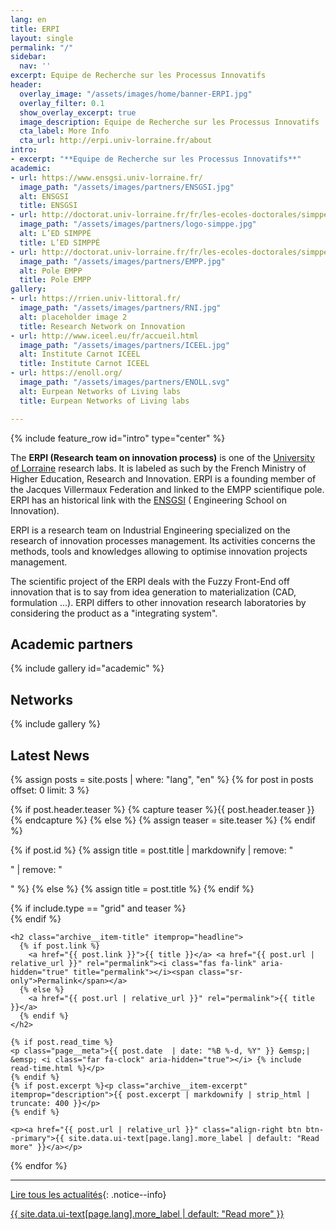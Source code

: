 ```yaml
---
lang: en
title: ERPI
layout: single
permalink: "/"
sidebar:
  nav: ''
excerpt: Equipe de Recherche sur les Processus Innovatifs
header:
  overlay_image: "/assets/images/home/banner-ERPI.jpg"
  overlay_filter: 0.1
  show_overlay_excerpt: true
  image_description: Equipe de Recherche sur les Processus Innovatifs
  cta_label: More Info
  cta_url: http://erpi.univ-lorraine.fr/about
intro:
- excerpt: "**Equipe de Recherche sur les Processus Innovatifs**"
academic:
- url: https://www.ensgsi.univ-lorraine.fr/
  image_path: "/assets/images/partners/ENSGSI.jpg"
  alt: ENSGSI
  title: ENSGSI
- url: http://doctorat.univ-lorraine.fr/fr/les-ecoles-doctorales/simppe/presentation
  image_path: "/assets/images/partners/logo-simppe.jpg"
  alt: L’ED SIMPPÉ
  title: L’ED SIMPPÉ
- url: http://doctorat.univ-lorraine.fr/fr/les-ecoles-doctorales/simppe/presentation
  image_path: "/assets/images/partners/EMPP.jpg"
  alt: Pole EMPP
  title: Pole EMPP
gallery:
- url: https://rrien.univ-littoral.fr/
  image_path: "/assets/images/partners/RNI.jpg"
  alt: placeholder image 2
  title: Research Network on Innovation
- url: http://www.iceel.eu/fr/accueil.html
  image_path: "/assets/images/partners/ICEEL.jpg"
  alt: Institute Carnot ICEEL
  title: Institute Carnot ICEEL
- url: https://enoll.org/
  image_path: "/assets/images/partners/ENOLL.svg"
  alt: Eurpean Networks of Living labs
  title: Eurpean Networks of Living labs

---
```

{% include feature_row id="intro" type="center" %}

The **ERPI (Research team on innovation process)** is one of the [University of Lorraine](http://univ-lorraine.fr) research labs.
It is labeled as such by the French Ministry of Higher Education, Research and Innovation.
ERPI is a founding member of the Jacques Villermaux Federation and linked to the EMPP scientifique pole. ERPI has an historical link with the [ENSGSI](http://ensgsi.univ-lorraine.fr) ( Engineering School on Innovation).

ERPI is a research team on Industrial Engineering specialized on the research of innovation processes management. Its activities concerns the methods, tools and knowledges allowing to optimise innovation projects management.

The scientific project of the ERPI deals with the Fuzzy Front-End off innovation that is to say from idea generation to materialization (CAD, formulation ...). ERPI differs to other innovation research laboratories by considering the product as a "integrating system".

## Academic partners

{% include gallery id="academic" %}

## Networks

{% include gallery %}

## Latest News

{% assign posts = site.posts | where: "lang", "en"  %}
{% for post in posts offset: 0 limit: 3 %}

{% if post.header.teaser %}
{% capture teaser %}{{ post.header.teaser }}{% endcapture %}
{% else %}
{% assign teaser = site.teaser %}
{% endif %}

{% if post.id %}
{% assign title = post.title | markdownify | remove: "<p>" | remove: "</p>" %}
{% else %}
{% assign title = post.title %}
{% endif %}

<div class="{{ include.type | default: "list" }}__item">
<article class="archive__item" itemscope itemtype="http://schema.org/CreativeWork">
{% if include.type == "grid" and teaser %}
<div class="archive__item-teaser">
<img src=
{% if teaser contains "://" %}
"{{ teaser }}"
{% else %}
"{{ teaser | relative_url }}"
{% endif %}
alt="">
</div>
{% endif %}

    <h2 class="archive__item-title" itemprop="headline">
      {% if post.link %}
        <a href="{{ post.link }}">{{ title }}</a> <a href="{{ post.url | relative_url }}" rel="permalink"><i class="fas fa-link" aria-hidden="true" title="permalink"></i><span class="sr-only">Permalink</span></a>
      {% else %}
        <a href="{{ post.url | relative_url }}" rel="permalink">{{ title }}</a>
      {% endif %}
    </h2>
    
    {% if post.read_time %}
    <p class="page__meta">{{ post.date  | date: "%B %-d, %Y" }} &emsp;| &emsp; <i class="far fa-clock" aria-hidden="true"></i> {% include read-time.html %}</p>
    {% endif %}
    {% if post.excerpt %}<p class="archive__item-excerpt" itemprop="description">{{ post.excerpt | markdownify | strip_html | truncate: 400 }}</p>
    {% endif %}
    
    <p><a href="{{ post.url | relative_url }}" class="align-right btn btn--primary">{{ site.data.ui-text[page.lang].more_label | default: "Read more" }}</a></p> 

</article>
</div>
{% endfor %}

***

<a href="{{ site.url }}/news/" class="btn btn--primary">Lire tous les actualités</a>{: .notice--info}

<p><a href="{{ site.url }}/news/" class="btn btn--primary">{{ site.data.ui-text[page.lang].more_label | default: "Read more" }}</a></p>